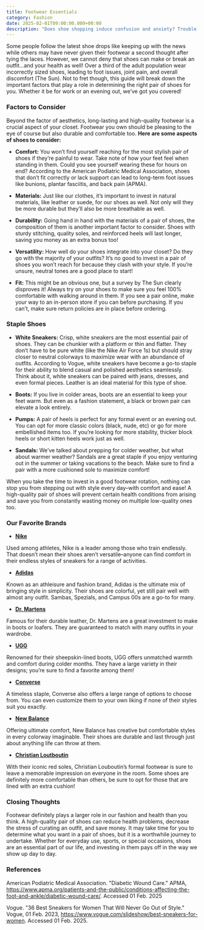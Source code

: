 ```yaml
---
title: Footwear Essentials
category: Fashion
date: 2025-02-01T09:00:00.000+00:00
description: "Does shoe shopping induce confusion and anxiety? Trouble finding stylish yet comfortable footwear for you? This post will breakdown tips from experts as well offer brand recommendations for your specific needs! Learn what types of shoes are a must-have in your rotation and what to prioritize when buying a pair. Whether you are a diehard sneaker fan or a classy stiletto wearer, you will surely take away new information from experts in the footwear industry. Ready to upgrade your shoe game? Click the title to find out how!"
---
```

Some people follow the latest shoe drops like keeping up with the news while others may have never given their footwear a second thought after tying the laces. However, we cannot deny that shoes can make or break an outfit…and your health as well! Over a third of the adult population wear incorrectly sized shoes, leading to foot issues, joint pain, and overall discomfort (The Sun). Not to fret though, this guide will break down the important factors that play a role in determining the right pair of shoes for you. Whether it be for work or an evening out, we’ve got you covered!

### **Factors to Consider**
Beyond the factor of aesthetics, long-lasting and high-quality footwear is a crucial aspect of your closet. Footwear you own should be pleasing to the eye of course but also durable and comfortable too. **Here are some aspects of shoes to consider:**

- **Comfort:** You won’t find yourself reaching for the most stylish pair of shoes if they’re painful to wear. Take note of how your feet feel when standing in them. Could you see yourself wearing these for hours on end? According to the American Podiatric Medical Association, shoes that don’t fit correctly or lack support can lead to long-term foot issues like bunions, plantar fasciitis, and back pain (APMA).

- **Materials:** Just like our clothes, it’s important to invest in natural materials, like leather or suede, for our shoes as well. Not only will they be more durable but they’ll also be more breathable as well.

- **Durability:** Going hand in hand with the materials of a pair of shoes, the composition of them is another important factor to consider. Shoes with sturdy stitching, quality soles, and reinforced heels will last longer, saving you money as an extra bonus too!

- **Versatility:** How well do your shoes integrate into your closet? Do they go with the majority of your outfits? It’s no good to invest in a pair of shoes you won’t reach for because they clash with your style. If you’re unsure, neutral tones are a good place to start!

- **Fit:** This might be an obvious one, but a survey by The Sun clearly disproves it! Always try on your shoes to make sure you feel 100% comfortable with walking around in them. If you see a pair online, make your way to an in-person store if you can before purchasing. If you can’t, make sure return policies are in place before ordering.

### **Staple Shoes**
- **White Sneakers:** Crisp, white sneakers are the most essential pair of shoes. They can be chunkier with a platform or thin and flatter. They don’t have to be pure white (like the Nike Air Force 1s) but should stray closer to neutral colorways to maximize wear with an abundance of outfits. According to Vogue, white sneakers have become a go-to staple for their ability to blend casual and polished aesthetics seamlessly. Think about it, white sneakers can be paired with jeans, dresses, and even formal pieces. Leather is an ideal material for this type of shoe.

- **Boots:** If you live in colder areas, boots are an essential to keep your feet warm. But even as a fashion statement, a black or brown pair can elevate a look entirely.

- **Pumps:** A pair of heels is perfect for any formal event or an evening out. You can opt for more classic colors (black, nude, etc) or go for more embellished items too. If you’re looking for more stability, thicker block heels or short kitten heels work just as well.

- **Sandals:** We’ve talked about prepping for colder weather, but what about warmer weather? Sandals are a great staple if you enjoy venturing out in the summer or taking vacations to the beach. Make sure to find a pair with a more cushioned sole to maximize comfort!

When you take the time to invest in a good footwear rotation, nothing can stop you from stepping out with style every day–with comfort and ease! A high-quality pair of shoes will prevent certain health conditions from arising and save you from constantly wasting money on multiple low-quality ones too.

### **Our Favorite Brands**

- **[Nike](https://www.nike.com/)**

Used among athletes, Nike is a leader among those who train endlessly. That doesn’t mean their shoes aren’t versatile–anyone can find comfort in their endless styles of sneakers for a range of activities.

- **[Adidas](https://www.adidas.com/)**

Known as an athleisure and fashion brand, Adidas is the ultimate mix of bringing style in simplicity. Their shoes are colorful, yet still pair well with almost any outfit. Sambas, Spezials, and Campus 00s are a go-to for many.

- **[Dr. Martens](https://www.drmartens.com/)**

Famous for their durable leather, Dr. Martens are a great investment to make in boots or loafers. They are guaranteed to match with many outfits in your wardrobe.

- **[UGG](https://www.ugg.com/)**

Renowned for their sheepskin-lined boots, UGG offers unmatched warmth and comfort during colder months. They have a large variety in their designs; you’re sure to find a favorite among them!

- **[Converse](https://www.converse.com/)**

A timeless staple, Converse also offers a large range of options to choose from. You can even customize them to your own liking if none of their styles suit you exactly.

- **[New Balance](https://www.newbalance.com/)**

Offering ultimate comfort, New Balance has creative but comfortable styles in every colorway imaginable. Their shoes are durable and last through just about anything life can throw at them.

- **[Christian Loutboutin](https://christianlouboutin.com/)**

With their iconic red soles, Christian Louboutin’s formal footwear is sure to leave a memorable impression on everyone in the room. Some shoes are definitely more comfortable than others, be sure to opt for those that are lined with an extra cushion!

### **Closing Thoughts**
Footwear definitely plays a larger role in our fashion and health than you think. A high-quality pair of shoes can reduce health problems, decrease the stress of curating an outfit, and save money. It may take time for you to determine what you want in a pair of shoes, but it is a worthwhile journey to undertake. Whether for everyday use, sports, or special occasions, shoes are an essential part of our life, and investing in them pays off in the way we show up day to day.

### **References**
American Podiatric Medical Association. "Diabetic Wound Care." APMA, https://www.apma.org/patients-and-the-public/conditions-affecting-the-foot-and-ankle/diabetic-wound-care/. Accessed 01 Feb. 2025

Vogue. "36 Best Sneakers for Women That Will Never Go Out of Style." Vogue, 01 Feb. 2023, https://www.vogue.com/slideshow/best-sneakers-for-women. Accessed 01 Feb. 2025.

